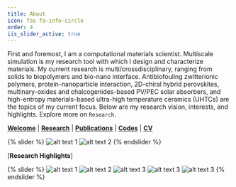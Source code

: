 ```yaml
---
title: About
icon: fas fa-info-circle
order: 4
iis_slider_active: true
---
```


First and foremost, I am a computational materials scientist. Multiscale simulation is my research tool with which I design and characterize materials. My current research is multi/crossdisciplinary, ranging from solids to biopolymers and bio-nano interface. Antibiofouling zwitterionic polymers, protein-nanoparticle interaction, 2D-chiral hybrid perovskites, multinary-oxides and chalcogenides-based PV/PEC solar absorbers, and high-entropy materials-based ultra-high temperature ceramics (UHTCs) are the topics of my current focus. Below are my research vision, interests, and highlights. Explore more on ```Research```.

[**Welcome**](https://pranabbd.github.io/posts/hello-icmel/) | [**Research**](https://pranabbd.github.io/posts/research/) | [**Publications**](https://pranabbd.github.io/posts/publications/) | [**Codes**](https://pranabbd.github.io/posts/codes/) | [**CV**](/cv_ps.pdf)

{% slider %}
  ![alt text 1](/img/about/rv2.jpg)
  ![alt text 2](/img/about/ri.jpg)
{% endslider %}

[**Research Highlights**]

{% slider %}
  ![alt text 1](/img/about/1.jpg)
  ![alt text 2](/img/about/2.jpg)
  ![alt text 3](/img/about/3.jpg)
  ![alt text 3](/img/about/4.jpg)
  ![alt text 3](/img/about/5.jpg)
{% endslider %}